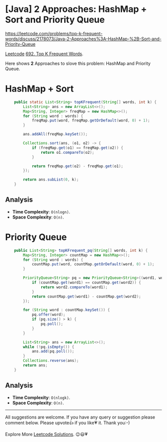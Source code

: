# [Java] 2 Approaches: HashMap + Sort and Priority Queue

https://leetcode.com/problems/top-k-frequent-words/discuss/2178073/Java-2-Approaches%3A-HashMap-%2B-Sort-and-Priority-Queue

[Leetcode](https://leetcode.com/) [692. Top K Frequent Words](https://leetcode.com/problems/top-k-frequent-words).

Here shows **2** Approaches to slove this problem: HashMap and Priority Queue.

# HashMap + Sort


```java
    public static List<String> topKFrequent(String[] words, int k) {
        List<String> ans = new ArrayList<>();
        Map<String, Integer> freqMap = new HashMap<>();
        for (String word : words) {
            freqMap.put(word, freqMap.getOrDefault(word, 0) + 1);
        }

        ans.addAll(freqMap.keySet());

        Collections.sort(ans, (o1, o2) -> {
            if (freqMap.get(o1) == freqMap.get(o2)) {
                return o1.compareTo(o2);
            }

            return freqMap.get(o2) - freqMap.get(o1);
        });

        return ans.subList(0, k);
    }
```

## Analysis

- **Time Complexity**: `O(nlogn)`.
- **Space Complexity**: `O(n)`.

# Priority Queue


```java
    public List<String> topKFrequent_pq(String[] words, int k) {
        Map<String, Integer> countMap = new HashMap<>();
        for (String word : words) {
            countMap.put(word, countMap.getOrDefault(word, 0) + 1);
        }

        PriorityQueue<String> pq = new PriorityQueue<String>((word1, word2) -> {
            if (countMap.get(word1) == countMap.get(word2)) {
                return word2.compareTo(word1);
            }
            return countMap.get(word1) - countMap.get(word2);
        });

        for (String word : countMap.keySet()) {
            pq.offer(word);
            if (pq.size() > k) {
                pq.poll();
            }
        }

        List<String> ans = new ArrayList<>();
        while (!pq.isEmpty()) {
            ans.add(pq.poll());
        }
        Collections.reverse(ans);
        return ans;
    }
```

## Analysis

- **Time Complexity**: `O(nlogk)`.
- **Space Complexity**: `O(n)`.


------------

All suggestions are welcome. 
If you have any query or suggestion please comment below.
Please upvote👍 if you like💗 it. Thank you:-)

Explore More [Leetcode Solutions](https://leetcode.com/discuss/general-discussion/1868912/My-Leetcode-Solutions-All-In-One). 😉😃💗

